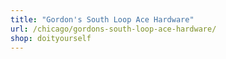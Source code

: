 ```yaml
---
title: "Gordon's South Loop Ace Hardware"
url: /chicago/gordons-south-loop-ace-hardware/
shop: doityourself
---
```

